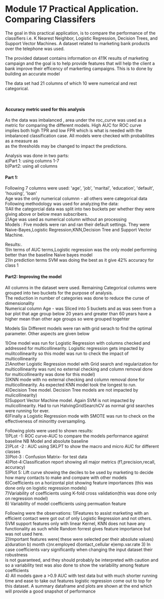 # Module 17 Practical Application. Comparing Classifers

The goal in this practical application, is to compare the performance of the classifiers i.e. K Nearest Neighbor, Logistic Regression, Decision Trees, and <br /> Support Vector Machines. A dataset related to marketing bank products over the telephone was used. <br />
 
The provided dataset contains information on 411K results of marketing campaign and the goal is to help provide features that will help the client a bank improve their efficency of markerting campaigns. This is to done by building an accurate model <br />

The data set had 21 columns of which 10 were numerical and rest categorical. <br />
<p>&nbsp;</p>

#### Accuracy metric used for this analysis <br />
As the data was imbalanced , area under the roc_curve was used as a metric for comparing the different models. High AUC for ROC curve <br />
implies both high TPR and low FPR which is what is needed with the imbalanced classification case. All models were checked with probabilites as a measure as<br />
as the thresholds may be changed to impact the predictions.

Analysis was done in two parts:<br />
a)Part 1: using columns 1-7 <br />
b)Part2: using all columns <br />


#### Part 1: 
Following 7 columns were used:
'age', 'job', 'marital', 'education', 'default', 'housing', 'loan' <br />
Age was the only numerical columnn - all others were categorical data <br />
Following methodology was used for analyzing the data: <br />
1)All the categorcial data was split into two buckets per whether they were giving above or below mean subscribers. <br />
2)Age was used as numerical column without an processing <br />
Models :
Five models were ran and ran their default settings. They were Naive-Bayes,Logistic Regression,KNN,Decision Tree and Support Vector Machine.<br />
                                   
Results:.<br />
1)In terms of AUC terms,Logistic regression was the only model performing better than the baseline Naive bayes model<br />
 2)In prediction terms SVM was doing the best as it give 42% accuracy for class 1<br />


#### Part2: Improving the model <br />

All columns in the dataset were used. Remaining Categorical columns were  grouped into two buckets for the purpose of analysis. <br />
The reduction in number of categories was done to reduce the curse of dimensionality <br />
Numerical column Age - was Sliced into 5 buckets and as was seen from a bar plot that age group below 20 years and greater than 60 years have a higher mean than other age groups so were grouped togehter<br />

Models
Six Different models were ran with grid serach to find the optimal parameter. Other aspects are given below <br /> 

1)One model was run for Logistic Regression with columns checked and addressed for multicollinearity. Logisitic regression gets impacted by mulitcollinearity so this model was run to check the impact of multicollinearity<br />
2)Another Logistic Regression model with Grid search and regularization for multicollinearity was run( no external checking and column removal done for multicollinearity was done for this model) <br />
3)KNN mode with  no external checking and column removal done for multicollinearity. As expected KNN model took the longest to run.<br />
4)Decision Tree model. Decision Tree models are not impacted by mulicollinearity)<br />
5)Support Vector Machine model. Again SVM is not impacted by mulicollinearity. Had to run HalvingGridSearchCV as normal grid searches were running for ever. <br />
6)Finally a Logistic Regression mode with SMOTE was run to check on the effectiveness of minoritty oversampling. <br />


Following plots were used to shown results: <br />
1)PLot -1: ROC curve-AUC to compare the models performance against baseline NB Model and absolute baseline<br />
2)PLot -2 : AUC using SKLPT to show the macro and micro AUC for different classes <br />
3)Plot-3 : Confusion Matrix- for test data<br />
4)Plot-4:Classification report showing all major metrics (f1,precision,recall, accuracy)<br />
5)Plot 5: Lift curve showing the deciles to be used by marketing to decide how many contacts to make and compare with other models<br />
6)Coefficients on a horizontal plot showing feature importances (this was done only on logistic regression models)<br />
7)Variability of coefficients using K-fold cross validation(this was done only on regression model)<br />
8) Variability of model coefficients using permuation feature <br />

Following were the observations:
1)Features to assist marketing with an efficient contact were got out of only Logistic Regression and not others. SVM support features only with linear Kernel, KNN does not have any functionality as such while Random forrest gives feature importance but was not used here.<br />
2)Important features were( these were selected per their absolute values)<br />
a)duration
b) month
c)nr.employed
d)ontact_cellular
e)emp.var.rate
3) In case coefficients vary significantly when changing the input dataset their robustness <br />
is not guaranteed, and they should probably be interpreted with caution and so a variability test was also done to show the variability among feature <br />
 coefficients<br />
4) All models gave a >0.9 AUC with test data but with much shorter running time and ease to take out features logistic regression come out to top for this dataset.
A summary dataframe and plots are shown at the end which will provide a good snapshot of performance  <br />
